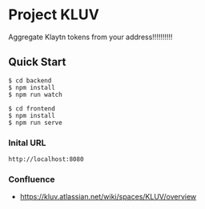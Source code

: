 # Project KLUV

Aggregate Klaytn tokens from your address!!!!!!!!!!

## Quick Start

    $ cd backend
    $ npm install
    $ npm run watch
    
    $ cd frontend
    $ npm install
    $ npm run serve

### Inital URL
    http://localhost:8080

### Confluence
- https://kluv.atlassian.net/wiki/spaces/KLUV/overview
